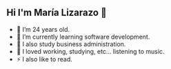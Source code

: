 ## Hi I'm María Lizarazo 👋

- 🔭 I’m 24 years old.
- 🌱 I’m currently learning software development.
- 🤔 I also study business administration.
- 💬 I loved working, studying, etc... listening to music.
- ⚡ I also like to read.
